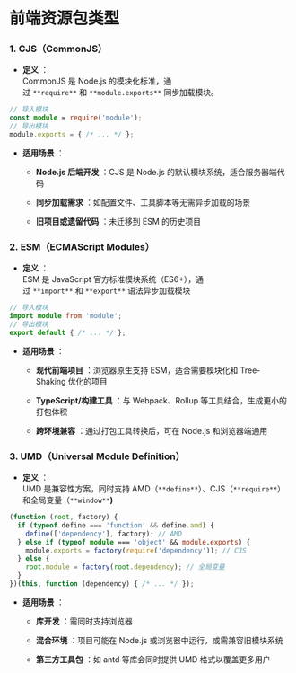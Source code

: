 # 前端资源包类型

### 1. CJS（CommonJS）

*   **定义** ：  
    CommonJS 是 Node.js 的模块化标准，通过 `**require**` 和 `**module.exports**` 同步加载模块。
    

```typescript
// 导入模块
const module = require('module');
// 导出模块
module.exports = { /* ... */ };
```

*   **适用场景** ：
    
    *   **Node.js 后端开发** ：CJS 是 Node.js 的默认模块系统，适合服务器端代码
        
    *   **同步加载需求** ：如配置文件、工具脚本等无需异步加载的场景
        
    *   **旧项目或遗留代码** ：未迁移到 ESM 的历史项目
        

### 2. ESM（ECMAScript Modules）

*   **定义** ：  
    ESM 是 JavaScript 官方标准模块系统（ES6+），通过 `**import**` 和 `**export**` 语法异步加载模块
    

```typescript
// 导入模块
import module from 'module';
// 导出模块
export default { /* ... */ };
```

*   **适用场景** ：
    
    *   **现代前端项目** ：浏览器原生支持 ESM，适合需要模块化和 Tree-Shaking 优化的项目
        
    *   **TypeScript/构建工具** ：与 Webpack、Rollup 等工具结合，生成更小的打包体积
        
    *   **跨环境兼容** ：通过打包工具转换后，可在 Node.js 和浏览器端通用
        

### 3. UMD（Universal Module Definition）

*   **定义** ：  
    UMD 是兼容性方案，同时支持 AMD（`**define**`）、CJS（`**require**`）和全局变量（`**window**`**)**
    

```typescript
(function (root, factory) {
  if (typeof define === 'function' && define.amd) {
    define(['dependency'], factory); // AMD
  } else if (typeof module === 'object' && module.exports) {
    module.exports = factory(require('dependency')); // CJS
  } else {
    root.module = factory(root.dependency); // 全局变量
  }
})(this, function (dependency) { /* ... */ });
```

*   **适用场景** ：
    
    *   **库开发** ：需同时支持浏览器 
        
    *   **混合环境** ：项目可能在 Node.js 或浏览器中运行，或需兼容旧模块系统
        
    *   **第三方工具包** ：如 antd 等库会同时提供 UMD 格式以覆盖更多用户
